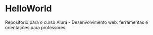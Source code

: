 # HelloWorld
Repositório para o curso Alura - Desenvolvimento web: ferramentas e orientações para professores
